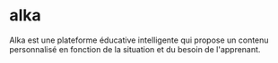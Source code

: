 # alka
Alka est une plateforme éducative intelligente qui propose un contenu personnalisé en fonction de la situation et du besoin de l'apprenant.
